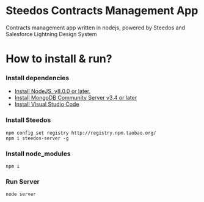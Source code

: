 # Steedos Contracts Management App
Contracts management app written in nodejs, powered by Steedos and Salesforce Lightning Design System

# How to install & run?

### Install dependencies 
- [Install NodeJS, v8.0.0 or later.](https://nodejs.org/en/)
- [Install MongoDB Community Server v3.4 or later](https://www.mongodb.com/download-center/community)
- [Install Visual Studio Code](https://code.visualstudio.com/)

### Install Steedos
```
npm config set registry http://registry.npm.taobao.org/
npm i steedos-server -g
```

### Install node_modules
```
npm i
```

### Run Server
```
node server
```

